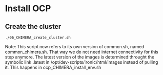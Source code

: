 # Install OCP

## Create the cluster

```
./06_CHIMERA_create_cluster.sh
```

Note: This script now refers to its own version of common.sh, named common_chimera.sh. That way we do not need internet connectivity for this step anymore. The latest version of the images is determined throught the symbolic link .latest in /opt/dev-scripts/ironic/html/images instead of pulling it. This happens in ocp_CHIMERA_install_env.sh



